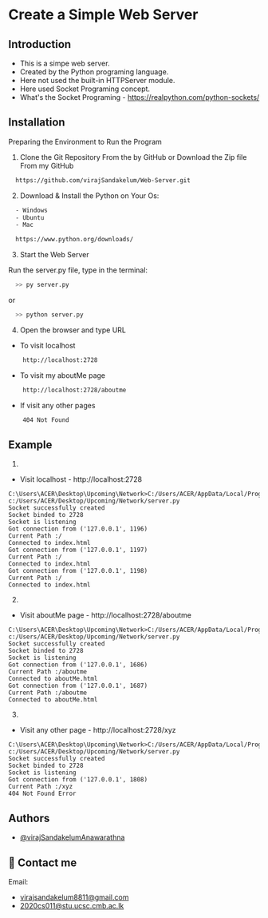 
# Create a Simple Web Server

## Introduction 

- This is a simpe web server.
- Created by the Python programing language.
- Here not used the built-in HTTPServer module.
- Here used Socket Programing concept.
- What's the Socket Programing - https://realpython.com/python-sockets/


## Installation



Preparing the Environment to Run the Program

1. Clone the Git Repository From the by GitHub or Download the Zip file From my GitHub
```bash
  https://github.com/virajSandakelum/Web-Server.git
```

2. Download & Install the Python on Your Os:
```bash
  - Windows
  - Ubuntu
  - Mac 
```

```bash
  https://www.python.org/downloads/
```

3. Start the Web Server

Run the server.py file, type in the terminal:
```bash
  >> py server.py
```
or
```bash
  >> python server.py
```


4. Open the browser and type URL 

- To visit localhost
```bash
    http://localhost:2728
```
- To visit my aboutMe page
```bash
    http://localhost:2728/aboutme
```
- If visit any other pages 
```bash
    404 Not Found
```


## Example


01. 
- Visit localhost - http://localhost:2728
```
C:\Users\ACER\Desktop\Upcoming\Network>C:/Users/ACER/AppData/Local/Programs/Python/Python39/python.exe c:/Users/ACER/Desktop/Upcoming/Network/server.py
Socket successfully created
Socket binded to 2728
Socket is listening
Got connection from ('127.0.0.1', 1196)
Current Path :/
Connected to index.html
Got connection from ('127.0.0.1', 1197)
Current Path :/
Connected to index.html
Got connection from ('127.0.0.1', 1198)
Current Path :/
Connected to index.html
```

02.
- Visit aboutMe page - http://localhost:2728/aboutme
```
C:\Users\ACER\Desktop\Upcoming\Network>C:/Users/ACER/AppData/Local/Programs/Python/Python39/python.exe c:/Users/ACER/Desktop/Upcoming/Network/server.py
Socket successfully created
Socket binded to 2728
Socket is listening
Got connection from ('127.0.0.1', 1686)
Current Path :/aboutme
Connected to aboutMe.html
Got connection from ('127.0.0.1', 1687)
Current Path :/aboutme
Connected to aboutMe.html
```

03.
- Visit any other page - http://localhost:2728/xyz
```
C:\Users\ACER\Desktop\Upcoming\Network>C:/Users/ACER/AppData/Local/Programs/Python/Python39/python.exe c:/Users/ACER/Desktop/Upcoming/Network/server.py
Socket successfully created
Socket binded to 2728
Socket is listening
Got connection from ('127.0.0.1', 1808)
Current Path :/xyz
404 Not Found Error
```



## Authors

- [@virajSandakelumAnawarathna](https://github.com/virajSandakelum/)


## 🚀 Contact me 

Email:
- virajsandakelum8811@gmail.com
- 2020cs011@stu.ucsc.cmb.ac.lk
